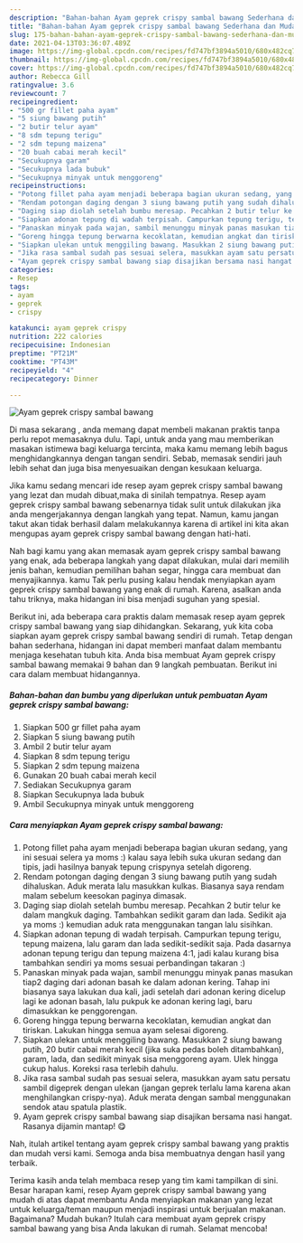 ```yaml
---
description: "Bahan-bahan Ayam geprek crispy sambal bawang Sederhana dan Mudah Dibuat"
title: "Bahan-bahan Ayam geprek crispy sambal bawang Sederhana dan Mudah Dibuat"
slug: 175-bahan-bahan-ayam-geprek-crispy-sambal-bawang-sederhana-dan-mudah-dibuat
date: 2021-04-13T03:36:07.489Z
image: https://img-global.cpcdn.com/recipes/fd747bf3894a5010/680x482cq70/ayam-geprek-crispy-sambal-bawang-foto-resep-utama.jpg
thumbnail: https://img-global.cpcdn.com/recipes/fd747bf3894a5010/680x482cq70/ayam-geprek-crispy-sambal-bawang-foto-resep-utama.jpg
cover: https://img-global.cpcdn.com/recipes/fd747bf3894a5010/680x482cq70/ayam-geprek-crispy-sambal-bawang-foto-resep-utama.jpg
author: Rebecca Gill
ratingvalue: 3.6
reviewcount: 7
recipeingredient:
- "500 gr fillet paha ayam"
- "5 siung bawang putih"
- "2 butir telur ayam"
- "8 sdm tepung terigu"
- "2 sdm tepung maizena"
- "20 buah cabai merah kecil"
- "Secukupnya garam"
- "Secukupnya lada bubuk"
- "Secukupnya minyak untuk menggoreng"
recipeinstructions:
- "Potong fillet paha ayam menjadi beberapa bagian ukuran sedang, yang ini sesuai selera ya moms :) kalau saya lebih suka ukuran sedang dan tipis, jadi hasilnya banyak tepung crispynya setelah digoreng."
- "Rendam potongan daging dengan 3 siung bawang putih yang sudah dihaluskan. Aduk merata lalu masukkan kulkas. Biasanya saya rendam malam sebelum keesokan paginya dimasak."
- "Daging siap diolah setelah bumbu meresap. Pecahkan 2 butir telur ke dalam mangkuk daging. Tambahkan sedikit garam dan lada. Sedikit aja ya moms :) kemudian aduk rata menggunakan tangan lalu sisihkan."
- "Siapkan adonan tepung di wadah terpisah. Campurkan tepung terigu, tepung maizena, lalu garam dan lada sedikit-sedikit saja. Pada dasarnya adonan tepung terigu dan tepung maizena 4:1, jadi kalau kurang bisa tambahkan sendiri ya moms sesuai perbandingan takaran :)"
- "Panaskan minyak pada wajan, sambil menunggu minyak panas masukan tiap2 daging dari adonan basah ke dalam adonan kering. Tahap ini biasanya saya lakukan dua kali, jadi setelah dari adonan kering dicelup lagi ke adonan basah, lalu pukpuk ke adonan kering lagi, baru dimasukkan ke penggorengan."
- "Goreng hingga tepung berwarna kecoklatan, kemudian angkat dan tiriskan. Lakukan hingga semua ayam selesai digoreng."
- "Siapkan ulekan untuk menggiling bawang. Masukkan 2 siung bawang putih, 20 butir cabai merah kecil (jika suka pedas boleh ditambahkan), garam, lada, dan sedikit minyak sisa menggoreng ayam. Ulek hingga cukup halus. Koreksi rasa terlebih dahulu."
- "Jika rasa sambal sudah pas sesuai selera, masukkan ayam satu persatu sambil digeprek dengan ulekan (jangan geprek terlalu lama karena akan menghilangkan crispy-nya). Aduk merata dengan sambal menggunakan sendok atau spatula plastik."
- "Ayam geprek crispy sambal bawang siap disajikan bersama nasi hangat. Rasanya dijamin mantap! 😋"
categories:
- Resep
tags:
- ayam
- geprek
- crispy

katakunci: ayam geprek crispy 
nutrition: 222 calories
recipecuisine: Indonesian
preptime: "PT21M"
cooktime: "PT43M"
recipeyield: "4"
recipecategory: Dinner

---
```



![Ayam geprek crispy sambal bawang](https://img-global.cpcdn.com/recipes/fd747bf3894a5010/680x482cq70/ayam-geprek-crispy-sambal-bawang-foto-resep-utama.jpg)

Di masa  sekarang , anda memang dapat membeli makanan praktis tanpa perlu repot memasaknya dulu. Tapi, untuk anda yang mau memberikan masakan istimewa bagi keluarga tercinta, maka kamu memang lebih bagus menghidangkannya dengan tangan sendiri. Sebab, memasak sendiri jauh lebih sehat dan juga bisa menyesuaikan dengan kesukaan keluarga.

Jika kamu sedang mencari ide resep ayam geprek crispy sambal bawang yang lezat dan mudah dibuat,maka di sinilah tempatnya. Resep ayam geprek crispy sambal bawang  sebenarnya tidak sulit untuk dilakukan jika anda mengerjakannya dengan langkah yang tepat. Namun, kamu jangan takut akan tidak berhasil dalam melakukannya 
karena di artikel ini kita akan mengupas ayam geprek crispy sambal bawang dengan hati-hati.  



Nah bagi kamu yang akan memasak ayam geprek crispy sambal bawang yang enak, ada beberapa langkah yang dapat dilakukan, mulai dari memilih jenis bahan, kemudian pemilihan bahan segar, hingga cara membuat dan menyajikannya. kamu Tak perlu pusing kalau hendak menyiapkan ayam geprek crispy sambal bawang yang enak di rumah. Karena, asalkan anda  tahu triknya, maka hidangan ini bisa menjadi suguhan yang spesial.

Berikut ini, ada beberapa cara praktis  dalam memasak resep ayam geprek crispy sambal bawang yang siap dihidangkan. Sekarang, yuk kita coba siapkan ayam geprek crispy sambal bawang sendiri di rumah. Tetap dengan bahan sederhana, hidangan ini dapat memberi manfaat dalam membantu menjaga kesehatan tubuh kita. Anda bisa membuat Ayam geprek crispy sambal bawang memakai 9 bahan dan 9 langkah pembuatan. Berikut ini cara dalam membuat hidangannya.

<!--inarticleads1-->

##### Bahan-bahan dan bumbu yang diperlukan untuk pembuatan Ayam geprek crispy sambal bawang:

1. Siapkan 500 gr fillet paha ayam
1. Siapkan 5 siung bawang putih
1. Ambil 2 butir telur ayam
1. Siapkan 8 sdm tepung terigu
1. Siapkan 2 sdm tepung maizena
1. Gunakan 20 buah cabai merah kecil
1. Sediakan Secukupnya garam
1. Siapkan Secukupnya lada bubuk
1. Ambil Secukupnya minyak untuk menggoreng




<!--inarticleads2-->

##### Cara menyiapkan Ayam geprek crispy sambal bawang:

1. Potong fillet paha ayam menjadi beberapa bagian ukuran sedang, yang ini sesuai selera ya moms :) kalau saya lebih suka ukuran sedang dan tipis, jadi hasilnya banyak tepung crispynya setelah digoreng.
1. Rendam potongan daging dengan 3 siung bawang putih yang sudah dihaluskan. Aduk merata lalu masukkan kulkas. Biasanya saya rendam malam sebelum keesokan paginya dimasak.
1. Daging siap diolah setelah bumbu meresap. Pecahkan 2 butir telur ke dalam mangkuk daging. Tambahkan sedikit garam dan lada. Sedikit aja ya moms :) kemudian aduk rata menggunakan tangan lalu sisihkan.
1. Siapkan adonan tepung di wadah terpisah. Campurkan tepung terigu, tepung maizena, lalu garam dan lada sedikit-sedikit saja. Pada dasarnya adonan tepung terigu dan tepung maizena 4:1, jadi kalau kurang bisa tambahkan sendiri ya moms sesuai perbandingan takaran :)
1. Panaskan minyak pada wajan, sambil menunggu minyak panas masukan tiap2 daging dari adonan basah ke dalam adonan kering. Tahap ini biasanya saya lakukan dua kali, jadi setelah dari adonan kering dicelup lagi ke adonan basah, lalu pukpuk ke adonan kering lagi, baru dimasukkan ke penggorengan.
1. Goreng hingga tepung berwarna kecoklatan, kemudian angkat dan tiriskan. Lakukan hingga semua ayam selesai digoreng.
1. Siapkan ulekan untuk menggiling bawang. Masukkan 2 siung bawang putih, 20 butir cabai merah kecil (jika suka pedas boleh ditambahkan), garam, lada, dan sedikit minyak sisa menggoreng ayam. Ulek hingga cukup halus. Koreksi rasa terlebih dahulu.
1. Jika rasa sambal sudah pas sesuai selera, masukkan ayam satu persatu sambil digeprek dengan ulekan (jangan geprek terlalu lama karena akan menghilangkan crispy-nya). Aduk merata dengan sambal menggunakan sendok atau spatula plastik.
1. Ayam geprek crispy sambal bawang siap disajikan bersama nasi hangat. Rasanya dijamin mantap! 😋




Nah, itulah artikel tentang  ayam geprek crispy sambal bawang  yang praktis dan mudah versi kami. Semoga anda bisa membuatnya dengan hasil yang terbaik. 

Terima kasih anda telah membaca resep yang tim kami tampilkan di sini. Besar harapan kami, resep  Ayam geprek crispy sambal bawang yang mudah di atas dapat membantu Anda menyiapkan makanan yang lezat untuk keluarga/teman maupun menjadi inspirasi untuk berjualan makanan. Bagaimana? Mudah bukan? Itulah cara membuat ayam geprek crispy sambal bawang yang bisa Anda lakukan di rumah. Selamat mencoba!

